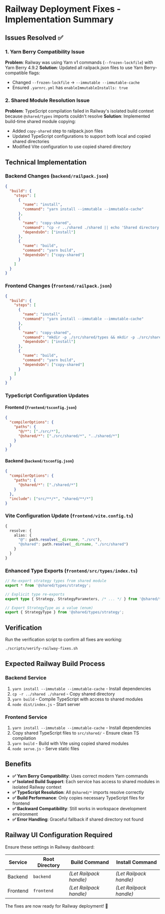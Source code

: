 # Railway Deployment Fixes - Implementation Summary

## Issues Resolved ✅

### 1. Yarn Berry Compatibility Issue
**Problem**: Railway was using Yarn v1 commands (`--frozen-lockfile`) with Yarn Berry 4.9.2
**Solution**: Updated all railpack.json files to use Yarn Berry-compatible flags:
- Changed `--frozen-lockfile` → `--immutable --immutable-cache`
- Ensured `.yarnrc.yml` has `enableImmutableInstalls: true`

### 2. Shared Module Resolution Issue  
**Problem**: TypeScript compilation failed in Railway's isolated build context because `@shared/types` imports couldn't resolve
**Solution**: Implemented build-time shared module copying:
- Added `copy-shared` step to railpack.json files
- Updated TypeScript configurations to support both local and copied shared directories
- Modified Vite configuration to use copied shared directory

## Technical Implementation

### Backend Changes (`backend/railpack.json`)
```json
{
  "build": {
    "steps": [
      {
        "name": "install",
        "command": "yarn install --immutable --immutable-cache"
      },
      {
        "name": "copy-shared",
        "command": "cp -r ../shared ./shared || echo 'Shared directory not found'",
        "dependsOn": ["install"]
      },
      {
        "name": "build",
        "command": "yarn build",
        "dependsOn": ["copy-shared"]
      }
    ]
  }
}
```

### Frontend Changes (`frontend/railpack.json`)
```json
{
  "build": {
    "steps": [
      {
        "name": "install",
        "command": "yarn install --immutable --immutable-cache"
      },
      {
        "name": "copy-shared",
        "command": "mkdir -p ./src/shared/types && mkdir -p ./src/shared/middleware && cp ../shared/types/*.ts ./src/shared/types/ && cp ../shared/*.ts ./src/shared/ && cp -r ../shared/middleware ./src/shared/ || echo 'Shared directory not found'",
        "dependsOn": ["install"]
      },
      {
        "name": "build",
        "command": "yarn build",
        "dependsOn": ["copy-shared"]
      }
    ]
  }
}
```

### TypeScript Configuration Updates

#### Frontend (`frontend/tsconfig.json`)
```json
{
  "compilerOptions": {
    "paths": {
      "@/*": ["./src/*"],
      "@shared/*": ["./src/shared/*", "../shared/*"]
    }
  }
}
```

#### Backend (`backend/tsconfig.json`)
```json
{
  "compilerOptions": {
    "paths": {
      "@shared/*": ["./shared/*"]
    }
  },
  "include": ["src/**/*", "shared/**/*"]
}
```

### Vite Configuration Update (`frontend/vite.config.ts`)
```typescript
{
  resolve: {
    alias: {
      "@": path.resolve(__dirname, "./src"),
      "@shared": path.resolve(__dirname, "./src/shared")
    }
  }
}
```

### Enhanced Type Exports (`frontend/src/types/index.ts`)
```typescript
// Re-export strategy types from shared module
export * from '@shared/types/strategy';

// Explicit type re-exports
export type { Strategy, StrategyParameters, /* ... */ } from '@shared/types/strategy';

// Export StrategyType as a value (enum)
export { StrategyType } from '@shared/types/strategy';
```

## Verification

Run the verification script to confirm all fixes are working:
```bash
./scripts/verify-railway-fixes.sh
```

## Expected Railway Build Process

### Backend Service
1. `yarn install --immutable --immutable-cache` - Install dependencies
2. `cp -r ../shared ./shared` - Copy shared directory  
3. `yarn build` - Compile TypeScript with access to shared modules
4. `node dist/index.js` - Start server

### Frontend Service  
1. `yarn install --immutable --immutable-cache` - Install dependencies
2. Copy shared TypeScript files to `src/shared/` - Ensure clean TS compilation
3. `yarn build` - Build with Vite using copied shared modules
4. `node serve.js` - Serve static files

## Benefits

- **✅ Yarn Berry Compatibility**: Uses correct modern Yarn commands
- **✅ Isolated Build Support**: Each service has access to shared modules in isolated Railway context
- **✅ TypeScript Resolution**: All `@shared/*` imports resolve correctly
- **✅ Build Performance**: Only copies necessary TypeScript files for frontend
- **✅ Backward Compatibility**: Still works in workspace development environment
- **✅ Error Handling**: Graceful fallback if shared directory not found

## Railway UI Configuration Required

Ensure these settings in Railway dashboard:

| Service | Root Directory | Build Command | Install Command |
|---------|---------------|---------------|-----------------|
| Backend | `backend` | *(Let Railpack handle)* | *(Let Railpack handle)* |
| Frontend | `frontend` | *(Let Railpack handle)* | *(Let Railpack handle)* |

The fixes are now ready for Railway deployment! 🚀